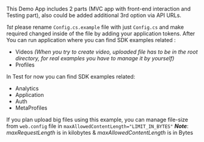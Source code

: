This Demo App includes 2 parts (MVC app with front-end interaction and Testing part), also could be added additional 3rd option via API URLs.

*1st* please rename `Config.cs.example` file with just `Config.cs` and make required changed inside of the file by adding your application tokens.
After You can run application where you can find SDK examples related : 
- Videos *(When you try to create video, uploaded file has to be in the root directory, for real examples you have to manage it by yourself)*
- Profiles

In Test for now you can find SDK examples related:
- Analytics
- Application
- Auth
- MetaProfiles

If you plan upload big files using this example, you can manage file-size from `web.config` file in `maxAllowedContentLength="LIMIT_IN_BYTES"`
***Note***: *maxRequestLength* is in kilobytes & *maxAllowedContentLength* is in Bytes
